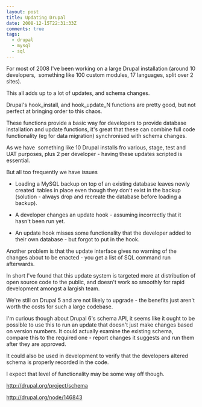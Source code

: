 ```yaml
---
layout: post
title: Updating Drupal
date: 2008-12-15T22:31:33Z
comments: true
tags:
  - drupal
  - mysql
  - sql
---
```


For most of 2008 I've been working on a large Drupal installation (around 10 developers,  something like 100 custom modules, 17 languages, split over 2 sites).

This all adds up to a lot of updates, and schema changes.

Drupal's hook_install, and hook_update_N functions are pretty good, but not perfect at bringing order to this chaos.

These functions provide a basic way for developers to provide database installation and update functions, it's great that these can combine full code functionality (eg for data migration) synchronised with schema changes.

As we have  something like 10 Drupal installs fro various, stage, test and UAT purposes, plus 2 per developer - having these updates scripted is essential.

But all too frequently we have issues

- Loading a MySQL backup on top of an existing database leaves newly created  tables in place even though they don't exist in the backup (solution - always drop and recreate the database before loading a backup).

- A developer changes an update hook - assuming incorrectly that it hasn't been run yet.

- An update hook misses some functionality that the developer added to their own database - but forgot to put in the hook.

Another problem is that the update interface gives no warning of the changes about to be enacted - you get a list of SQL command run afterwards.

In short I've found that this update system is targeted more at distribution of open source code to the public, and doesn't work so smoothly for rapid development amongst a largish team.

We're still on Drupal 5 and are not likely to upgrade - the benefits just aren't worth the costs for such a large codebase.

I'm curious though about Drupal 6's schema API, it seems like it ought to be possible to use this to run an update that doesn't just make changes based on version numbers. It could actually examine the existing schema, compare this to the required one - report changes it suggests and run them after they are approved.

It could also be used in development to verify that the developers altered schema is properly recorded in the code.

I expect that level of functionality may be some way off though.

http://drupal.org/project/schema

http://drupal.org/node/146843
